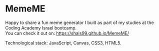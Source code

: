 # MemeME
Happy to share a fun meme generator I built as part of my studies at the Coding Academy Israel bootcamp.<br />
You can check it out on: https://shais99.github.io/MemeME/

Technological stack: JavaScript, Canvas, CSS3, HTML5.
